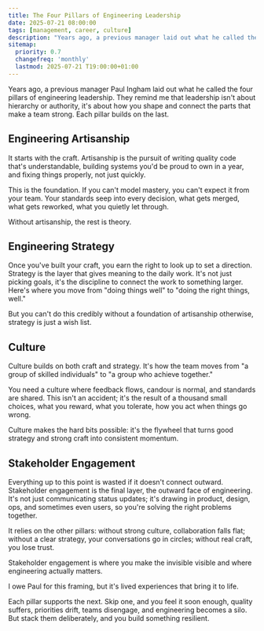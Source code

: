```yaml
---
title: The Four Pillars of Engineering Leadership
date: 2025-07-21 08:00:00
tags: [management, career, culture]
description: "Years ago, a previous manager laid out what he called the four pillars of engineering leadership. I keep returning to them because they're straightforward, but never simplistic. They remind me that leadership isn't about hierarchy or authority, it's about how you shape and connect the parts that make a team strong. Each pillar builds on the last; miss one, and the whole structure loses its balance."
sitemap:
  priority: 0.7
  changefreq: 'monthly'
  lastmod: 2025-07-21 T19:00:00+01:00
---
```


Years ago, a previous manager Paul Ingham laid out what he called the four pillars of engineering leadership. They remind me that leadership isn't about hierarchy or authority, it's about how you shape and connect the parts that make a team strong. Each pillar builds on the last.

## Engineering Artisanship

It starts with the craft. Artisanship is the pursuit of writing quality code that's understandable, building systems you'd be proud to own in a year, and fixing things properly, not just quickly.

This is the foundation. If you can't model mastery, you can't expect it from your team. Your standards seep into every decision, what gets merged, what gets reworked, what you quietly let through.

Without artisanship, the rest is theory.

## Engineering Strategy

Once you've built your craft, you earn the right to look up to set a direction. Strategy is the layer that gives meaning to the daily work. It's not just picking goals, it's the discipline to connect the work to something larger.
Here's where you move from "doing things well" to "doing the right things, well."

But you can't do this credibly without a foundation of artisanship otherwise, strategy is just a wish list.

## Culture

Culture builds on both craft and strategy. It's how the team moves from "a group of skilled individuals" to "a group who achieve together." 

You need a culture where feedback flows, candour is normal, and standards are shared.
This isn't an accident; it's the result of a thousand small choices, what you reward, what you tolerate, how you act when things go wrong.

Culture makes the hard bits possible: it's the flywheel that turns good strategy and strong craft into consistent momentum.

## Stakeholder Engagement

Everything up to this point is wasted if it doesn't connect outward. Stakeholder engagement is the final layer, the outward face of engineering. It's not just communicating status updates; it's drawing in product, design, ops, and sometimes even users, so you're solving the right problems together.

It relies on the other pillars: without strong culture, collaboration falls flat; without a clear strategy, your conversations go in circles; without real craft, you lose trust.

Stakeholder engagement is where you make the invisible visible and where engineering actually matters.

I owe Paul for this framing, but it's lived experiences that bring it to life.

Each pillar supports the next. Skip one, and you feel it soon enough, quality suffers, priorities drift, teams disengage, and engineering becomes a silo. But stack them deliberately, and you build something resilient.
